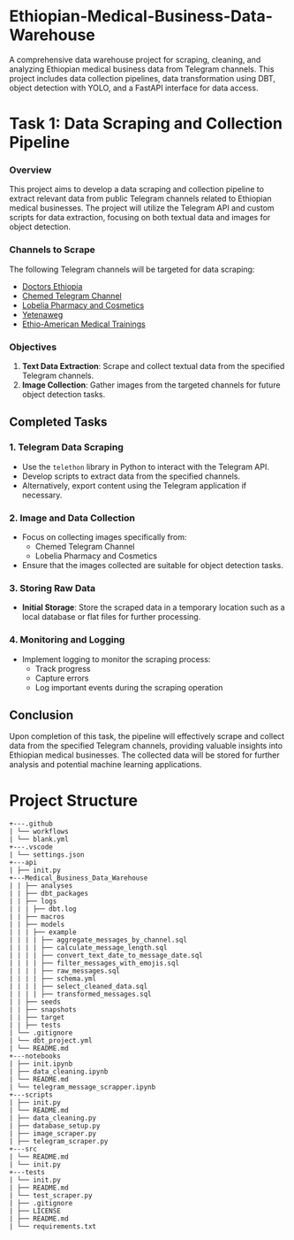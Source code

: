# Ethiopian-Medical-Business-Data-Warehouse

A comprehensive data warehouse project for scraping, cleaning, and analyzing Ethiopian medical business data from Telegram channels. This project includes data collection pipelines, data transformation using DBT, object detection with YOLO, and a FastAPI interface for data access.


# **Task 1: Data Scraping and Collection Pipeline**

### **Overview**
This project aims to develop a data scraping and collection pipeline to extract relevant data from public Telegram channels related to Ethiopian medical businesses. The project will utilize the Telegram API and custom scripts for data extraction, focusing on both textual data and images for object detection.

### **Channels to Scrape**
The following Telegram channels will be targeted for data scraping:

- [Doctors Ethiopia](https://t.me/DoctorsET)
- [Chemed Telegram Channel](https://t.me/Chemed)
- [Lobelia Pharmacy and Cosmetics](https://t.me/lobelia4cosmetics)
- [Yetenaweg](https://t.me/yetenaweg)
- [Ethio-American Medical Trainings](https://t.me/EAHCI)

### Objectives
1. **Text Data Extraction**: Scrape and collect textual data from the specified Telegram channels.
2. **Image Collection**: Gather images from the targeted channels for future object detection tasks.

## **Completed Tasks**

### 1. **Telegram Data Scraping**
- Use the `telethon` library in Python to interact with the Telegram API.
- Develop scripts to extract data from the specified channels.
- Alternatively, export content using the Telegram application if necessary.

### 2. **Image and Data Collection**
- Focus on collecting images specifically from:
  - Chemed Telegram Channel
  - Lobelia Pharmacy and Cosmetics
- Ensure that the images collected are suitable for object detection tasks.

### 3. **Storing Raw Data**
- **Initial Storage**: Store the scraped data in a temporary location such as a local database or flat files for further processing.

### 4. **Monitoring and Logging**
- Implement logging to monitor the scraping process:
  - Track progress
  - Capture errors
  - Log important events during the scraping operation

## **Conclusion**
Upon completion of this task, the pipeline will effectively scrape and collect data from the specified Telegram channels, providing valuable insights into Ethiopian medical businesses. The collected data will be stored for further analysis and potential machine learning applications.


# Project Structure

```
+---.github
| └── workflows
| └── blank.yml
+---.vscode
| └── settings.json
+---api
| ├── init.py
+---Medical_Business_Data_Warehouse
| | ├── analyses
| | ├── dbt_packages
| | ├── logs
| | | ├── dbt.log
| | ├── macros
| | ├── models
| | | ├── example
| | | | ├── aggregate_messages_by_channel.sql
| | | | ├── calculate_message_length.sql
| | | | ├── convert_text_date_to_message_date.sql
| | | | ├── filter_messages_with_emojis.sql
| | | | ├── raw_messages.sql
| | | | ├── schema.yml
| | | | ├── select_cleaned_data.sql
| | | | ├── transformed_messages.sql
| | ├── seeds
| | ├── snapshots
| | ├── target
| | ├── tests
| └── .gitignore
| └── dbt_project.yml
| └── README.md
+---notebooks
| ├── init.ipynb
| ├── data_cleaning.ipynb
| └── README.md
| └── telegram_message_scrapper.ipynb
+---scripts
| ├── init.py
| └── README.md
| ├── data_cleaning.py
| ├── database_setup.py
| ├── image_scraper.py
| ├── telegram_scraper.py
+---src
| └── README.md
| └── init.py
+---tests
| └── init.py
| ├── README.md
| └── test_scraper.py
| ├── .gitignore
| ├── LICENSE
| ├── README.md
| └── requirements.txt
```